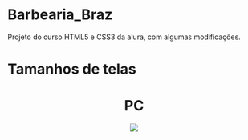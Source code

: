 # Barbearia_Braz
Projeto do curso HTML5 e CSS3 da alura, com algumas modificações.

# Tamanhos de telas
<h1 align="center">PC</h1>
<div align="center"> <img src="https://user-images.githubusercontent.com/101673432/177228923-ee1e1d3a-c817-4825-90ad-1105b8a1df4d.png"/> </div>
